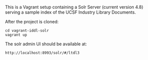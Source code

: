 This is a Vagrant setup containing a Solr Server (current version 4.8) serving a sample index of the UCSF Industry Library Documents.

After the project is cloned:
    
	cd vagrant-iddl-solr
	vagrant up

The solr admin UI should be available at: 

    http://localhost:8993/solr/#/ltdl3
